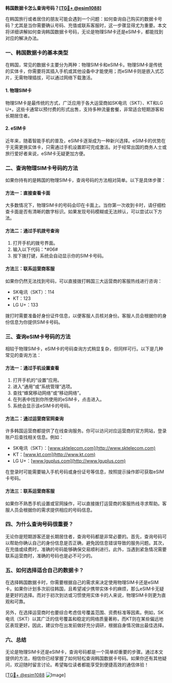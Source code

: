 **韩国数据卡怎么查询号码？[[TG💪+ @esim1088](https://t.me/s/esim1088)]**

在韩国旅行或者居住的朋友可能会遇到一个问题：如何查询自己购买的数据卡号码？尤其是当你需要确认号码、充值或联系客服时，这一步骤显得尤为重要。本文将详细讲解如何查询韩国数据卡号码，无论是物理SIM卡还是eSIM卡，都能找到对应的解决办法。

### 一、韩国数据卡的基本类型

在韩国，常见的数据卡主要分为两种：物理SIM卡和eSIM卡。物理SIM卡是传统的实体卡，你需要将其插入手机或其他设备中才能使用；而eSIM卡则是嵌入式芯片，无需物理插拔，可以通过网络下载激活。

#### 1. 物理SIM卡
物理SIM卡是最传统的方式，广泛应用于各大运营商如SK电讯（SKT）、KT和LG U+。这些卡通常以预付费的形式出售，支持多种流量套餐，非常适合短期游客和长期居住者。

#### 2. eSIM卡
近年来，随着智能手机的普及，eSIM卡逐渐成为一种新兴选择。eSIM卡的优势在于无需更换实体卡，只需通过手机设置即可完成激活。对于经常出国的商务人士或旅行爱好者来说，eSIM卡无疑更加方便。

### 二、查询物理SIM卡号码的方法

如果你持有的是韩国的物理SIM卡，查询号码的方法相对简单。以下是具体步骤：

#### 方法一：直接查看卡面
大多数情况下，物理SIM卡的号码会印在卡面上。当你第一次收到卡时，请仔细检查卡面是否有清晰的数字标识。如果发现号码模糊或无法辨认，可以尝试以下方法。

#### 方法二：通过手机拨号查询
1. 打开手机的拨号界面。
2. 输入以下代码：*#06#
3. 按下拨打键，系统会自动显示你的SIM卡号码。

#### 方法三：联系运营商客服
如果你仍然无法找到号码，可以直接拨打韩国三大运营商的客服热线进行咨询：
- SK电讯（SKT）：114
- KT：123
- LG U+：133

拨打时需要准备好身份证件信息，以便客服人员核对身份。客服人员会根据你的身份信息为你提供SIM卡号码。

### 三、查询eSIM卡号码的方法

相较于物理SIM卡，eSIM卡的号码查询方式稍显复杂，但同样可行。以下是几种常见的查询方法：

#### 方法一：通过手机设置查看
1. 打开手机的“设置”应用。
2. 进入“通用”或“系统管理”选项。
3. 查找“蜂窝移动网络”或“移动网络”。
4. 在列表中找到你所使用的eSIM卡，点击进入。
5. 系统会显示该eSIM卡的号码。

#### 方法二：通过运营商官网查询
许多韩国运营商都提供了在线查询服务。你可以访问对应运营商的官方网站，登录账户后查找相关信息。例如：
- SK电讯（SKT）：[www.sktelecom.com](http://www.sktelecom.com)
- KT：[www.kt.com](http://www.kt.com)
- LG U+：[www.lguplus.com](http://www.lguplus.com)

在登录时可能需要输入手机号码或身份证号等信息，按照提示操作即可获取eSIM卡号码。

#### 方法三：联系运营商客服
如果你不熟悉手机设置或官网操作，可以直接拨打运营商的客服热线寻求帮助。客服人员会根据你的需求提供相应的号码信息。

### 四、为什么查询号码很重要？

无论你是短期游客还是长期居住者，查询号码都是非常必要的。首先，查询号码可以帮助你确认自己的身份信息是否正确，避免因信息错误导致的服务问题。其次，在充值或续费时，准确的号码能够确保交易顺利进行。此外，当遇到紧急情况需要联系运营商时，准确的号码也是必不可少的。

### 五、如何选择适合自己的数据卡？

在选择韩国数据卡时，你需要根据自己的需求来决定使用物理SIM卡还是eSIM卡。如果你计划多次前往韩国，且希望减少携带实体卡的麻烦，那么eSIM卡无疑是更好的选择。而对于初次到访或习惯使用实体卡的人来说，物理SIM卡则更为直观和可靠。

另外，在选择运营商时也要综合考虑信号覆盖范围、资费标准等因素。例如，SK电讯（SKT）以其广泛的信号覆盖和稳定的网络质量著称，而KT则在某些偏远地区表现更好。因此，建议你在出发前做好充分调研，根据自身情况做出最佳选择。

### 六、总结

无论是物理SIM卡还是eSIM卡，查询号码都是一个简单却重要的步骤。通过本文提供的方法，相信你已经掌握了如何轻松查询韩国数据卡号码。如果你还有其他疑问，欢迎随时留言讨论。希望每位读者都能享受到便捷高效的通信体验！

[[TG💪+ @esim1088](https://t.me/s/esim1088) ![Image](https://i.postimg.cc/4NQfJmqS/Snipaste-2025-05-13-00-14-12.png)]
